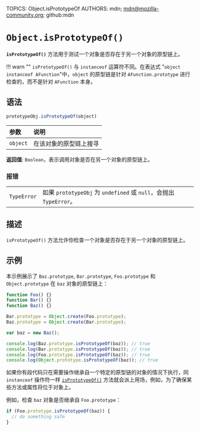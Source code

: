 TOPICS: Object.isPrototypeOf
AUTHORS: mdn; mdn@mozilla-community.org; github:mdn

# `Object.isPrototypeOf()`

**`isPrototypeOf()`** 方法用于测试一个对象是否存在于另一个对象的原型链上。

!!! warn ""
    `isPrototypeOf()` 与 `instanceof` 运算符不同。在表达式 "`object instanceof AFunction`"中，`object` 的原型链是针对
    `AFunction.prototype` 进行检查的，而不是针对 `AFunction` 本身。

## 语法

```javascript
prototypeObj.isPrototypeOf(object)
```

| 参数 | 说明 |
| :-- | :-- |
| `object` | 在该对象的原型链上搜寻 |

**返回值**: `Boolean`，表示调用对象是否在另一个对象的原型链上。

### 报错

|  |  |
| :-- | :-- |
| `TypeError` | 如果 `prototypeObj` 为 `undefined` 或 `null`，会抛出 `TypeError`。

## 描述

`isPrototypeOf()` 方法允许你检查一个对象是否存在于另一个对象的原型链上。

## 示例

本示例展示了 `Baz.prototype`, `Bar.prototype`, `Foo.prototype` 和 `Object.prototype` 在 `baz` 对象的原型链上：

```javascript
function Foo() {}
function Bar() {}
function Baz() {}

Bar.prototype = Object.create(Foo.prototype);
Baz.prototype = Object.create(Bar.prototype);

var baz = new Baz();

console.log(Baz.prototype.isPrototypeOf(baz)); // true
console.log(Bar.prototype.isPrototypeOf(baz)); // true
console.log(Foo.prototype.isPrototypeOf(baz)); // true
console.log(Object.prototype.isPrototypeOf(baz)); // true
```

如果你有段代码只在需要操作继承自一个特定的原型链的对象的情况下执行，同 `instanceof` 操作符一样 [`isPrototypeOf()`](/zh-hans/webfrontend/isPrototypeOf)
方法就会派上用场，例如，为了确保某些方法或属性将位于对象上。

例如，检查 `baz` 对象是否继承自 `Foo.prototype`：

```javascript
if (Foo.prototype.isPrototypeOf(baz)) {
  // do something safe
}
```
